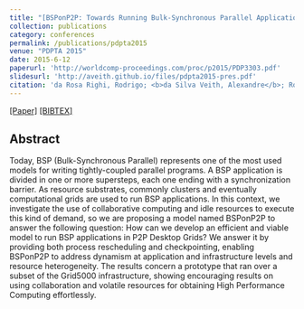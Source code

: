 ```yaml
---
title: "[BSPonP2P: Towards Running Bulk-Synchronous Parallel Applications on P2P Desktop Grids](http://worldcomp-proceedings.com/proc/p2015/PDP3303.pdf)"
collection: publications
category: conferences
permalink: /publications/pdpta2015
venue: "PDPTA 2015"
date: 2015-6-12
paperurl: 'http://worldcomp-proceedings.com/proc/p2015/PDP3303.pdf'
slidesurl: 'http://aveith.github.io/files/pdpta2015-pres.pdf'
citation: 'da Rosa Righi, Rodrigo; <b>da Silva Veith, Alexandre</b>; Rodrigues, Vinicius Facco; Rostirolla, Gustavo'
---
```

[[Paper]](http://aveith.github.io/files/pdpta2015.pdf) [[BIBTEX]](http://aveith.github.io/files/pdpta2015.bib)



## Abstract
Today, BSP (Bulk-Synchronous Parallel) represents one of the most used models for writing tightly-coupled parallel programs. A BSP application is divided in one or more supersteps, each one ending with a synchronization barrier. As resource substrates, commonly clusters and eventually computational grids are used to run BSP applications. In this context, we investigate the use of collaborative computing and idle resources to execute this kind of demand, so we are proposing a model named BSPonP2P to answer the following question: How can we develop an efficient and viable model to run BSP applications in P2P Desktop Grids? We answer it by providing both process rescheduling and checkpointing, enabling BSPonP2P to address dynamism at application and infrastructure levels and resource heterogeneity. The results concern a prototype that ran over a subset of the Grid5000 infrastructure, showing encouraging results on using collaboration and volatile resources for obtaining High Performance Computing effortlessly.

